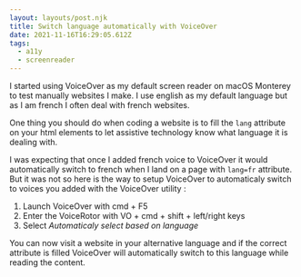 ```yaml
---
layout: layouts/post.njk
title: Switch language automatically with VoiceOver
date: 2021-11-16T16:29:05.612Z
tags:
  - a11y
  - screenreader
---
```

I started using VoiceOver as my default screen reader on macOS Monterey to test manually websites I make. I use english as my default language but as I am french I often deal with french websites. 

One thing you should do when coding a website is to fill the `lang` attribute on your html elements to let assistive technology know what language it is dealing with. 

I was expecting that once I added french voice to VoiceOver it would automatically switch to french when I land on a page with `lang=fr` attribute. But it was not so here is the way to setup VoiceOver to automaticaly switch to voices you added with the VoiceOver utility :

1. Launch VoiceOver with cmd + F5
2. Enter the VoiceRotor with VO + cmd + shift + left/right keys
3. Select *Automaticaly select based on language*

You can now visit a website in your alternative language and if the correct attribute is filled VoiceOver will automatically switch to this language while reading the content.